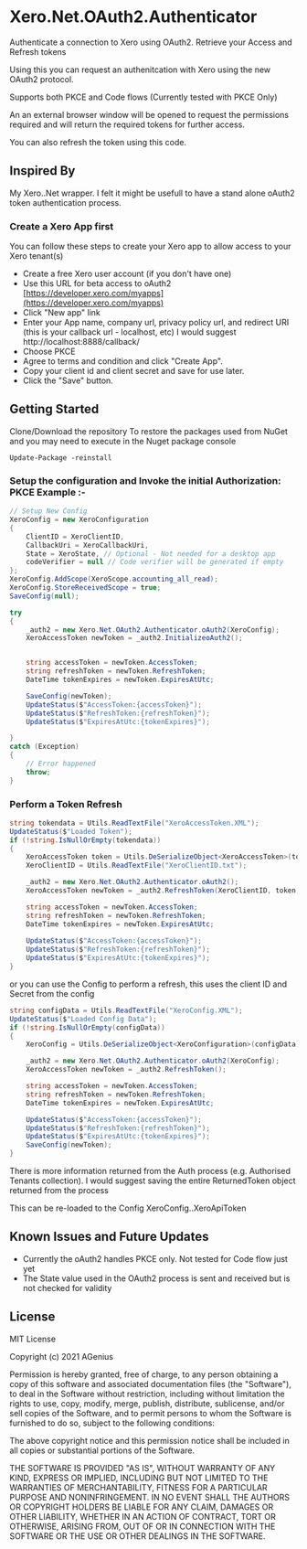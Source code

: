 # Xero.Net.OAuth2.Authenticator
Authenticate a connection to Xero using OAuth2. Retrieve your Access and Refresh tokens

Using this you can request an authenitcation with Xero using the new OAuth2 protocol.

Supports both PKCE and Code flows (Currently tested with PKCE Only)

An an external browser window will be opened to request the permissions required and will return the required tokens for further access.

You can also refresh the token using this code.

## Inspired By
My Xero..Net wrapper. I felt it might be usefull to have a stand alone oAuth2 token authentication process.

### Create a Xero App first 
You can follow these steps to create your Xero app to allow access to your Xero tenant(s)

* Create a free Xero user account (if you don't have one)
* Use this URL for beta access to oAuth2 [https://developer.xero.com/myapps](https://developer.xero.com/myapps)
* Click "New app" link
* Enter your App name, company url, privacy policy url, and redirect URI (this is your callback url - localhost, etc) I would suggest http://localhost:8888/callback/
* Choose PKCE
* Agree to terms and condition and click "Create App".
* Copy your client id and client secret and save for use later.
* Click the "Save" button. 

## Getting Started
Clone/Download the repository
To restore the packages used from NuGet and you may need to execute in the Nuget package console

``
Update-Package -reinstall
``

### Setup the configuration and Invoke the initial Authorization: PKCE Example :-

```c#
// Setup New Config
XeroConfig = new XeroConfiguration
{
    ClientID = XeroClientID,
    CallbackUri = XeroCallbackUri,
    State = XeroState, // Optional - Not needed for a desktop app
    codeVerifier = null // Code verifier will be generated if empty
};
XeroConfig.AddScope(XeroScope.accounting_all_read);
XeroConfig.StoreReceivedScope = true;
SaveConfig(null);

try
{
    _auth2 = new Xero.Net.OAuth2.Authenticator.oAuth2(XeroConfig);
    XeroAccessToken newToken = _auth2.InitializeoAuth2();


    string accessToken = newToken.AccessToken;
    string refreshToken = newToken.RefreshToken;
    DateTime tokenExpires = newToken.ExpiresAtUtc;

    SaveConfig(newToken);
    UpdateStatus($"AccessToken:{accessToken}");
    UpdateStatus($"RefreshToken:{refreshToken}");
    UpdateStatus($"ExpiresAtUtc:{tokenExpires}");

}
catch (Exception)
{
    // Error happened
    throw;
}
```
### Perform a Token Refresh


```c#
string tokendata = Utils.ReadTextFile("XeroAccessToken.XML");
UpdateStatus($"Loaded Token");
if (!string.IsNullOrEmpty(tokendata))
{
    XeroAccessToken token = Utils.DeSerializeObject<XeroAccessToken>(tokendata);
    XeroClientID = Utils.ReadTextFile("XeroClientID.txt");

    _auth2 = new Xero.Net.OAuth2.Authenticator.oAuth2();
    XeroAccessToken newToken = _auth2.RefreshToken(XeroClientID, token, xeroClientSecret);

    string accessToken = newToken.AccessToken;
    string refreshToken = newToken.RefreshToken;
    DateTime tokenExpires = newToken.ExpiresAtUtc;
                
    UpdateStatus($"AccessToken:{accessToken}");
    UpdateStatus($"RefreshToken:{refreshToken}");
    UpdateStatus($"ExpiresAtUtc:{tokenExpires}");
}
```

or you can use the Config to perform a refresh, this uses the client ID and Secret from the config

```c#
string configData = Utils.ReadTextFile("XeroConfig.XML");
UpdateStatus($"Loaded Config Data");
if (!string.IsNullOrEmpty(configData))
{
    XeroConfig = Utils.DeSerializeObject<XeroConfiguration>(configData);

    _auth2 = new Xero.Net.OAuth2.Authenticator.oAuth2(XeroConfig);
    XeroAccessToken newToken = _auth2.RefreshToken();

    string accessToken = newToken.AccessToken;
    string refreshToken = newToken.RefreshToken;
    DateTime tokenExpires = newToken.ExpiresAtUtc;

    UpdateStatus($"AccessToken:{accessToken}");
    UpdateStatus($"RefreshToken:{refreshToken}");
    UpdateStatus($"ExpiresAtUtc:{tokenExpires}");
    SaveConfig(newToken);
}
```

There is more information returned from the Auth process (e.g. Authorised Tenants collection). I would suggest saving the entire ReturnedToken object returned from the process

This can be re-loaded to the Config   XeroConfig..XeroApiToken

## Known Issues and Future Updates
* Currently the oAuth2 handles PKCE only. Not tested for Code flow just yet
* The State value used in the OAuth2 process is sent and received but is not checked for validity


## License

MIT License

Copyright (c) 2021 AGenius

Permission is hereby granted, free of charge, to any person obtaining a copy
of this software and associated documentation files (the "Software"), to deal
in the Software without restriction, including without limitation the rights
to use, copy, modify, merge, publish, distribute, sublicense, and/or sell
copies of the Software, and to permit persons to whom the Software is
furnished to do so, subject to the following conditions:

The above copyright notice and this permission notice shall be included in all
copies or substantial portions of the Software.

THE SOFTWARE IS PROVIDED "AS IS", WITHOUT WARRANTY OF ANY KIND, EXPRESS OR
IMPLIED, INCLUDING BUT NOT LIMITED TO THE WARRANTIES OF MERCHANTABILITY,
FITNESS FOR A PARTICULAR PURPOSE AND NONINFRINGEMENT. IN NO EVENT SHALL THE
AUTHORS OR COPYRIGHT HOLDERS BE LIABLE FOR ANY CLAIM, DAMAGES OR OTHER
LIABILITY, WHETHER IN AN ACTION OF CONTRACT, TORT OR OTHERWISE, ARISING FROM,
OUT OF OR IN CONNECTION WITH THE SOFTWARE OR THE USE OR OTHER DEALINGS IN THE
SOFTWARE.